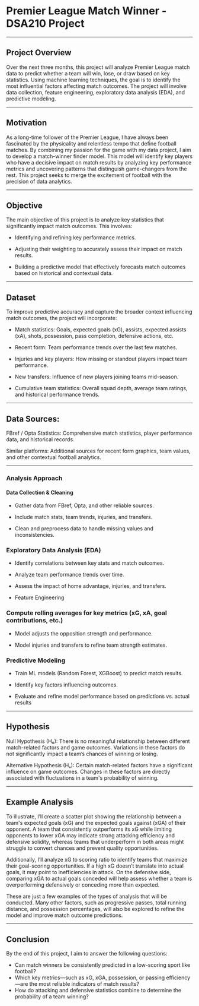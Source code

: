 # Premier League Match Winner - DSA210 Project
---
## Project Overview
Over the next three months, this project will analyze Premier League match data to predict whether a team will win, lose, or draw based on key statistics. Using machine learning techniques, the goal is to identify the most influential factors affecting match outcomes. The project will involve data collection, feature engineering, exploratory data analysis (EDA), and predictive modeling.

---
## Motivation

As a long-time follower of the Premier League, I have always been fascinated by the physicality and relentless tempo that define football matches. By combining my passion for the game with my data project, I aim to develop a match-winner finder model. This model will identify key players who have a decisive impact on match results by analyzing key performance metrics and uncovering patterns that distinguish game-changers from the rest. This project seeks to merge the excitement of football with the precision of data analytics.

---

## Objective

The main objective of this project is to analyze key statistics that significantly impact match outcomes. This involves:

- Identifying and refining key performance metrics.

- Adjusting their weighting to accurately assess their impact on match results.

- Building a predictive model that effectively forecasts match outcomes based on historical and contextual data.

---
## Dataset

To improve predictive accuracy and capture the broader context influencing match outcomes, the project will incorporate:

- Match statistics: Goals, expected goals (xG), assists, expected assists (xA), shots, possession, pass completion, defensive actions, etc.

- Recent form: Team performance trends over the last few matches.

- Injuries and key players: How missing or standout players impact team performance.

- New transfers: Influence of new players joining teams mid-season.

- Cumulative team statistics: Overall squad depth, average team ratings, and historical performance trends.

---
## Data Sources:

FBref / Opta Statistics: Comprehensive match statistics, player performance data, and historical records.

Similar platforms: Additional sources for recent form graphics, team values, and other contextual football analytics.

---
### Analysis Approach
#### Data Collection & Cleaning

- Gather data from FBref, Opta, and other reliable sources.
  
- Include match stats, team trends, injuries, and transfers.

- Clean and preprocess data to handle missing values and inconsistencies.

### Exploratory Data Analysis (EDA)

- Identify correlations between key stats and match outcomes.
  
- Analyze team performance trends over time.
  
- Assess the impact of home advantage, injuries, and transfers.
  
- Feature Engineering

### Compute rolling averages for key metrics (xG, xA, goal contributions, etc.)

- Model adjusts the opposition strength and performance.
  
- Model injuries and transfers to refine team strength estimates.

### Predictive Modeling

- Train ML models (Random Forest, XGBoost) to predict match results.
  
- Identify key factors influencing outcomes.
  
- Evaluate and refine model performance based on predictions vs. actual results
  
---
## Hypothesis

Null Hypothesis (H₀): There is no meaningful relationship between different match-related factors and game outcomes. Variations in these factors do not significantly impact a team’s chances of winning or losing.

Alternative Hypothesis (Hₐ): Certain match-related factors have a significant influence on game outcomes. Changes in these factors are directly associated with fluctuations in a team's probability of winning.

---
## Example Analysis
To illustrate, I’ll create a scatter plot showing the relationship between a team's expected goals (xG) and the expected goals against (xGA) of their opponent. A team that consistently outperforms its xG while limiting opponents to lower xGA may indicate strong attacking efficiency and defensive solidity, whereas teams that underperform in both areas might struggle to convert chances and prevent quality opportunities.

Additionally, I’ll analyze xG to scoring ratio to identify teams that maximize their goal-scoring opportunities. If a high xG doesn’t translate into actual goals, it may point to inefficiencies in attack. On the defensive side, comparing xGA to actual goals conceded will help assess whether a team is overperforming defensively or conceding more than expected.

These are just a few examples of the types of analysis that will be conducted. Many other factors, such as progressive passes, total running distance, and possession percentages, will also be explored to refine the model and improve match outcome predictions.

---
## Conclusion
By the end of this project, I aim to answer the following questions:

- Can match winners be consistently predicted in a low-scoring sport like football?
- Which key metrics—such as xG, xGA, possession, or passing efficiency—are the most reliable indicators of match results?
- How do attacking and defensive statistics combine to determine the probability of a team winning?






